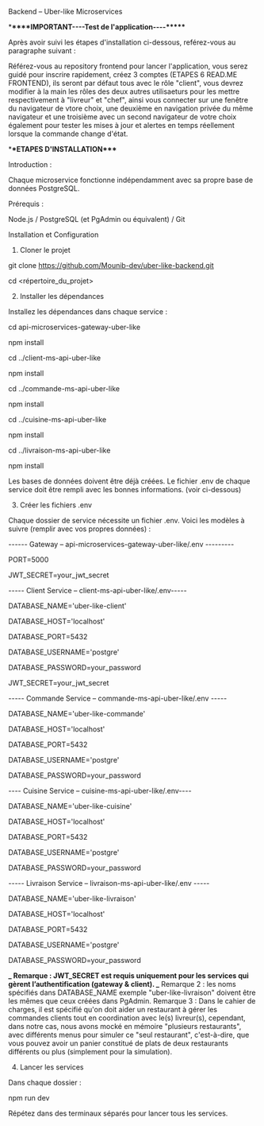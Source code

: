 Backend – Uber-like Microservices

\***\*\*\*\***IMPORTANT----Test de l'application----\***\*\*\*\***

Après avoir suivi les étapes d'installation ci-dessous, reférez-vous au paragraphe suivant :

Référez-vous au repository frontend pour lancer l'application, vous serez guidé pour inscrire rapidement, créez 3 comptes (ETAPES 6 READ.ME FRONTEND), ils seront par défaut tous avec le rôle "client", vous devrez modifier à la main les rôles des deux autres utilisaeturs pour les mettre respectivement à "livreur" et "chef", ainsi vous connecter sur une fenêtre du navigateur de vtore choix, une deuxième en navigation privée du même navigateur et une troisième avec un second navigateur de votre choix également pour tester les mises à jour et alertes en temps réellement lorsque la commande change d'état.

\***\*ETAPES D'INSTALLATION\*\*\***

Introduction :

Chaque microservice fonctionne indépendamment avec sa propre base de données PostgreSQL.

Prérequis :

Node.js / PostgreSQL (et PgAdmin ou équivalent) / Git

Installation et Configuration

1. Cloner le projet

git clone https://github.com/Mounib-dev/uber-like-backend.git

cd <répertoire_du_projet>

2. Installer les dépendances

Installez les dépendances dans chaque service :

cd api-microservices-gateway-uber-like

npm install

cd ../client-ms-api-uber-like

npm install

cd ../commande-ms-api-uber-like

npm install

cd ../cuisine-ms-api-uber-like

npm install

cd ../livraison-ms-api-uber-like

npm install

Les bases de données doivent être déjà créées. Le fichier .env de chaque service doit être rempli avec les bonnes informations. (voir ci-dessous)

3. Créer les fichiers .env

Chaque dossier de service nécessite un fichier .env. Voici les modèles à suivre (remplir avec vos propres données) :

------ Gateway – api-microservices-gateway-uber-like/.env ---------

PORT=5000

JWT_SECRET=your_jwt_secret

----- Client Service – client-ms-api-uber-like/.env-----

DATABASE_NAME='uber-like-client'

DATABASE_HOST='localhost'

DATABASE_PORT=5432

DATABASE_USERNAME='postgre'

DATABASE_PASSWORD=your_password

JWT_SECRET=your_jwt_secret

----- Commande Service – commande-ms-api-uber-like/.env -----

DATABASE_NAME='uber-like-commande'

DATABASE_HOST='localhost'

DATABASE_PORT=5432

DATABASE_USERNAME='postgre'

DATABASE_PASSWORD=your_password

---- Cuisine Service – cuisine-ms-api-uber-like/.env----

DATABASE_NAME='uber-like-cuisine'

DATABASE_HOST='localhost'

DATABASE_PORT=5432

DATABASE_USERNAME='postgre'

DATABASE_PASSWORD=your_password

----- Livraison Service – livraison-ms-api-uber-like/.env -----

DATABASE_NAME='uber-like-livraison'

DATABASE_HOST='localhost'

DATABASE_PORT=5432

DATABASE_USERNAME='postgre'

DATABASE_PASSWORD=your_password

**_ Remarque : JWT_SECRET est requis uniquement pour les services qui gèrent l’authentification (gateway & client).
_** Remarque 2 : les noms spécifiés dans DATABASE_NAME exemple "uber-like-livraison" doivent être les mêmes que ceux créées dans PgAdmin.
Remarque 3 : Dans le cahier de charges, il est spécifié qu'on doit aider un restaurant à gérer les commandes clients tout en coordination avec le(s) livreur(s), cependant, dans notre cas, nous avons mocké en mémoire "plusieurs restaurants", avec différents menus pour simuler ce "seul restaurant", c'est-à-dire, que vous pouvez avoir un panier constitué de plats de deux restaurants différents ou plus (simplement pour la simulation).

4. Lancer les services

Dans chaque dossier :

npm run dev

Répétez dans des terminaux séparés pour lancer tous les services.
